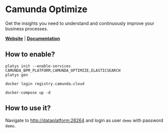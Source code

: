 # Camunda Optimize

Get the insights you need to understand and continuously improve your business processes.

**[Website](https://camunda.com/products/camunda-platform/optimize/)** | **[Documentation](https://docs.camunda.org/optimize/latest/)** 

## How to enable?

```
platys init --enable-services CAMUNDA_BPM_PLATFORM,CAMUNDA_OPTIMIZE,ELASTICSEARCH
platys gen
```

```
docker login registry.camunda.cloud

docker-compose up -d
```

## How to use it?

Navigate to <http://dataplatform:28264> and login as user `demo` with password `demo`.


